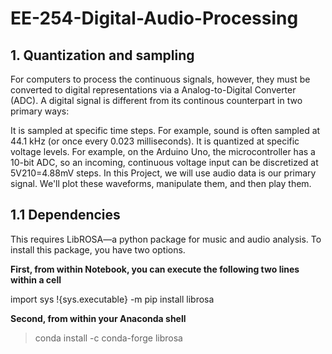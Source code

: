 # EE-254-Digital-Audio-Processing

## 1.  Quantization and sampling

For computers to process the continuous signals, however, they must be converted to digital representations via a Analog-to-Digital Converter (ADC). A digital signal is different from its continous counterpart in two primary ways:

It is sampled at specific time steps. For example, sound is often sampled at 44.1 kHz (or once every 0.023 milliseconds).
It is quantized at specific voltage levels. For example, on the Arduino Uno, the microcontroller has a 10-bit ADC, so an incoming, continuous voltage input can be discretized at  5V210=4.88mV  steps.
In this Project, we will use audio data is our primary signal. We'll plot these waveforms, manipulate them, and then play them.

## 1.1  Dependencies
This requires LibROSA—a python package for music and audio analysis. To install this package, you have two options.

**First, from within Notebook, you can execute the following two lines within a cell** 

import sys
!{sys.executable} -m pip install librosa

**Second, from within your Anaconda shell**

> conda install -c conda-forge librosa